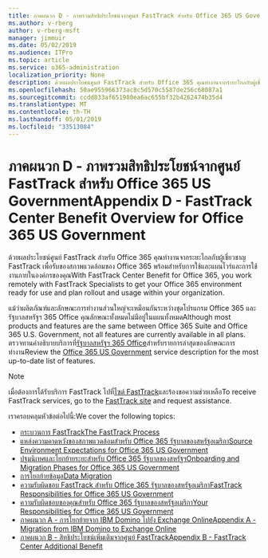 ```yaml
---
title: ภาคผนวก D - ภาพรวมสิทธิประโยชน์จากศูนย์ FastTrack สำหรับ Office 365 US Government
ms.author: v-rberg
author: v-rberg-msft
manager: jimmuir
ms.date: 05/02/2019
ms.audience: ITPro
ms.topic: article
ms.service: o365-administration
localization_priority: None
description: ด้วยผลประโยชน์ศูนย์ FastTrack สำหรับ Office 365 คุณทำงานจากระยะไกลกับผู้เชี่ยวชาญ FastTrack เพื่อรับของสภาพแวดล้อมของ Office 365 พร้อมสำหรับการใช้และแผนไวร์และการใช้งานภายในองค์กรของคุณ
ms.openlocfilehash: 50ae955966373ac8c5d570c5587de256c68087a1
ms.sourcegitcommit: ccdd833af651980ea6ac655bf32b4262474b35d4
ms.translationtype: MT
ms.contentlocale: th-TH
ms.lasthandoff: 05/01/2019
ms.locfileid: "33513084"
---
```

# <a name="appendix-d---fasttrack-center-benefit-overview-for-office-365-us-government"></a><span data-ttu-id="29488-103">ภาคผนวก D - ภาพรวมสิทธิประโยชน์จากศูนย์ FastTrack สำหรับ Office 365 US Government</span><span class="sxs-lookup"><span data-stu-id="29488-103">Appendix D - FastTrack Center Benefit Overview for Office 365 US Government</span></span>

<span data-ttu-id="29488-104">ด้วยผลประโยชน์ศูนย์ FastTrack สำหรับ Office 365 คุณทำงานจากระยะไกลกับผู้เชี่ยวชาญ FastTrack เพื่อรับของสภาพแวดล้อมของ Office 365 พร้อมสำหรับการใช้และแผนไวร์และการใช้งานภายในองค์กรของคุณ</span><span class="sxs-lookup"><span data-stu-id="29488-104">With FastTrack Center Benefit for Office 365, you work remotely with FastTrack Specialists to get your Office 365 environment ready for use and plan rollout and usage within your organization.</span></span> 
  
<span data-ttu-id="29488-105">แม้ว่าผลิตภัณฑ์และลักษณะการทำงานส่วนใหญ่จะเหมือนกันระหว่างชุดโปรแกรม Office 365 และรัฐบาลสหรัฐฯ 365 Office คุณลักษณะทั้งหมดไม่มีอยู่ในแผนทั้งหมด</span><span class="sxs-lookup"><span data-stu-id="29488-105">Although most products and features are the same between Office 365 Suite and Office 365 U.S. Government, not all features are currently available in all plans.</span></span> <span data-ttu-id="29488-106">ตรวจทานคำอธิบายบริการที่[รัฐบาลสหรัฐฯ 365 Office](https://aka.ms/aboutgovcloud)สำหรับรายการล่าสุดของลักษณะการทำงาน</span><span class="sxs-lookup"><span data-stu-id="29488-106">Review the [Office 365 US Government](https://aka.ms/aboutgovcloud) service description for the most up-to-date list of features.</span></span>

> [!NOTE]
> <span data-ttu-id="29488-107">เมื่อต้องการได้รับบริการ FastTrack ไปที่[ไซต์ FastTrack](https://go.microsoft.com/fwlink/?linkid=780698)และร้องขอความช่วยเหลือ</span><span class="sxs-lookup"><span data-stu-id="29488-107">To receive FastTrack services, go to the [FastTrack site](https://go.microsoft.com/fwlink/?linkid=780698) and request assistance.</span></span>  

<span data-ttu-id="29488-108">เราครอบคลุมหัวข้อต่อไปนี้:</span><span class="sxs-lookup"><span data-stu-id="29488-108">We cover the following topics:</span></span>
- [<span data-ttu-id="29488-109">กระบวนการ FastTrack</span><span class="sxs-lookup"><span data-stu-id="29488-109">The FastTrack Process</span></span>](O365-fasttrack-process.md) 
- [<span data-ttu-id="29488-110">แหล่งความคาดหวังของสภาพแวดล้อมสำหรับ Office 365 รัฐบาลของสหรัฐอเมริกา</span><span class="sxs-lookup"><span data-stu-id="29488-110">Source Environment Expectations for Office 365 US Government</span></span>](US-Gov-appendix-source-environment-expectations.md)   
- [<span data-ttu-id="29488-111">ปฐมนิเทศและโยกย้ายระยะสำหรับ Office 365 รัฐบาลของสหรัฐฯ</span><span class="sxs-lookup"><span data-stu-id="29488-111">Onboarding and Migration Phases for Office 365 US Government</span></span>](US-Gov-appendix-onboarding-and-migration.md)
- [<span data-ttu-id="29488-112">การโยกย้ายข้อมูล</span><span class="sxs-lookup"><span data-stu-id="29488-112">Data Migration</span></span>](O365-data-migration.md)    
- [<span data-ttu-id="29488-113">ความรับผิดชอบ FastTrack สำหรับ Office 365 รัฐบาลของสหรัฐอเมริกา</span><span class="sxs-lookup"><span data-stu-id="29488-113">FastTrack Responsibilities for Office 365 US Government</span></span>](US-Gov-appendix-fasttrack-responsibilities.md)   
- [<span data-ttu-id="29488-114">ความรับผิดชอบของคุณสำหรับ Office 365 รัฐบาลของสหรัฐอเมริกา</span><span class="sxs-lookup"><span data-stu-id="29488-114">Your Responsibilities for Office 365 US Government</span></span>](US-Gov-appendix-your-responsibilities.md) 
- [<span data-ttu-id="29488-115">ภาคผนวก A - การโยกย้ายจาก IBM Domino ไปยัง Exchange Online</span><span class="sxs-lookup"><span data-stu-id="29488-115">Appendix A - Migration from IBM Domino to Exchange Online</span></span>](O365-from-ibm-domino-to-exchange-online.md)   
- [<span data-ttu-id="29488-116">ภาคผนวก B - สิทธิประโยชน์เพิ่มเติมจากศูนย์ FastTrack</span><span class="sxs-lookup"><span data-stu-id="29488-116">Appendix B - FastTrack Center Additional Benefit</span></span>](O365-fasttrack-additional-benefits.md)



